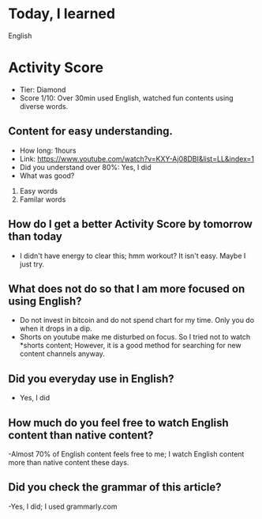 # Today, I learned 
English

# Activity Score
- Tier: Diamond
- Score 1/10: Over 30min used English, watched fun contents using diverse words.

## Content for easy understanding.
- How long: 1hours
- Link: https://www.youtube.com/watch?v=KXY-Aj08DBI&list=LL&index=1
- Did you understand over 80%:  Yes, I did
- What was good?
1. Easy words
2. Familar words

## How do I get a better Activity Score by tomorrow than today
- I didn't have energy to clear this; hmm workout? It isn't easy. Maybe I just try.

## What does not do so that I am more focused on using English?
- Do not invest in bitcoin and do not spend chart for my time. Only you do when it drops in a dip.
- Shorts on youtube make me disturbed on focus. So I tried not to watch *shorts content; However, it is a good method for searching for new content channels anyway.

## Did you everyday use in English?
- Yes, I did

## How much do you feel free to watch English content than native content?
-Almost 70% of English content feels free to me; I watch English content more than native content these days.

## Did you check the grammar of this article?
-Yes, I did; I used grammarly.com 
